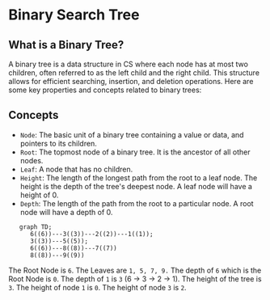# Binary Search Tree

## What is a Binary Tree?

A binary tree is a data structure in CS where each node has at most two children, often referred to as the left child and the right child. This structure allows for efficient searching, insertion, and deletion operations. Here are some key properties and concepts related to binary trees:

## Concepts

- `Node`: The basic unit of a binary tree containing a value or data, and pointers to its children.
- `Root`: The topmost node of a binary tree. It is the ancestor of all other nodes.
- `Leaf`: A node that has no children.
- `Height`: The length of the longest path from the root to a leaf node. The height is the depth of the tree's deepest node. A leaf node will have a height of 0.
- `Depth`: The length of the path from the root to a particular node. A root node will have a depth of 0.

```mermaid
   graph TD;
      6((6))---3((3))---2((2))---1((1));
      3((3))---5((5));
      6((6))---8((8))---7((7))
      8((8))---9((9))
```

The Root Node is `6`. The Leaves are `1, 5, 7, 9.` The depth of `6` which is the Root Node is `0`. The depth of `1` is `3` (6 -> 3 -> 2 -> 1). The height of the tree is `3`. The height of node `1` is `0`. The height of node `3` is `2`.
